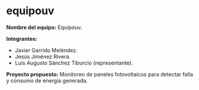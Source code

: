 # equipouv
<STRONG>Nombre del equipo:</STRONG> Equipouv.

<STRONG>Integrantes:</STRONG>

* Javier Garrido Meléndez.
* Jesús Jiménez Rivera.
* Luis Augusto Sánchez Tiburcio (representante).

<STRONG>Proyecto propuesto:</STRONG> Monitoreo de paneles fotovoltaicos para detectar falla y consumo de energía generada.
